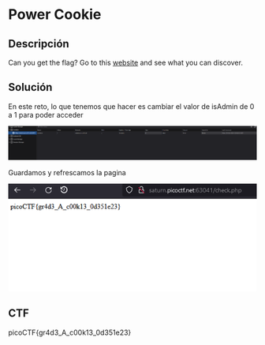 # Power Cookie

## Descripción

Can you get the flag?
Go to this [website](http://saturn.picoctf.net:63041/) and see what you can discover.

## Solución

En este reto, lo que tenemos que hacer es cambiar el valor de isAdmin de 0 a 1 para poder acceder 

![Untitled](Power%20Cookie%20c670939743644635bb8e82e0080172f6/Untitled.png)

Guardamos y refrescamos la pagina

![Untitled](Power%20Cookie%20c670939743644635bb8e82e0080172f6/Untitled%201.png)

## CTF

picoCTF{gr4d3_A_c00k13_0d351e23}